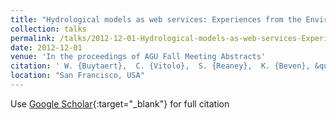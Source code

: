 ```yaml
---
title: "Hydrological models as web services: Experiences from the Environmental Virtual Observatory project"
collection: talks
permalink: /talks/2012-12-01-Hydrological-models-as-web-services-Experiences-from-the-Environmental-Virtual-Observatory-project
date: 2012-12-01
venue: 'In the proceedings of AGU Fall Meeting Abstracts'
citation: ' W. {Buytaert},  C. {Vitolo},  S. {Reaney},  K. {Beven}, &quot;Hydrological models as web services: Experiences from the Environmental Virtual Observatory project.&quot; In the proceedings of AGU Fall Meeting Abstracts, 2012.'
location: "San Francisco, USA"
---
```

Use [Google Scholar](https://scholar.google.com/scholar?q=Hydrological+models+as+web+services:+Experiences+from+the+Environmental+Virtual+Observatory+project){:target="_blank"} for full citation
